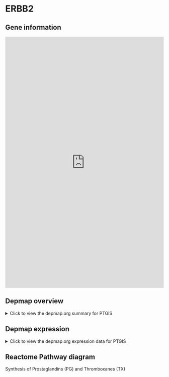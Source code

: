 <h1>ERBB2</h1>

<h2>Gene information</h2>
<iframe src="https://depmap.org/portal/gene/PTGIS?tab=about" style="border:none;width:100%;height:800px"></iframe>

<h2>Depmap overview</h2>
<details>
  <summary>Click to view the depmap.org summary for PTGIS</summary>
  <iframe src="https://depmap.org/portal/gene/PTGIS?tab=overview" style="border:none;width:100%;height:800px"></iframe>
</details>

<h2>Depmap expression</h2>
<details>
  <summary>Click to view the depmap.org expression data for PTGIS</summary>
  <iframe src="https://depmap.org/portal/gene/PTGIS?tab=characterization" style="border:none;width:100%;height:800px"></iframe>
</details>



<h2>Reactome Pathway diagram</h2>
Synthesis of Prostaglandins (PG) and Thromboxanes (TX)
<div id="diagramHolder"></div>

<script>
    //Creating the Reactome Diagram widget
    //Take into account a proxy needs to be set up in your server side pointing to www.reactome.org
    function onReactomeDiagramReady(){  //This function is automatically called when the widget code is ready to be used
        var diagram = Reactome.Diagram.create({
            "placeHolder" : "diagramHolder",
            "width" : 900,
            "height" : 500
        });

        //Initialising it to the "Hemostasis" pathway
        diagram.loadDiagram("R-HSA-2162123");

        //Adding different listeners

        diagram.onDiagramLoaded(function (loaded) {
            console.info("Loaded ", loaded);
            diagram.flagItems("BAD");
	    diagram.flagItems("Q92934");
            if (loaded == "R-HSA-2162123") diagram.selectItem("R-HSA-2162123");
        });

     }
</script>



